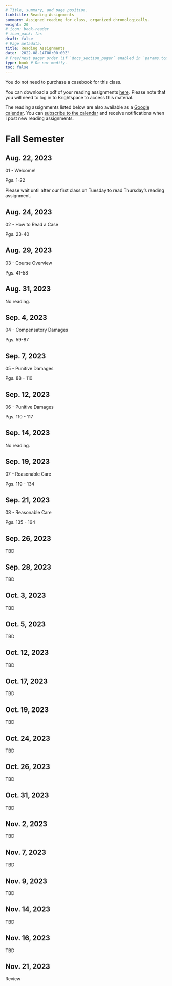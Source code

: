 ```yaml
---
# Title, summary, and page position.
linktitle: Reading Assignments
summary: Assigned reading for class, organized chronologically.
weight: 20
# icon: book-reader
# icon_pack: fas
draft: false
# Page metadata.
title: Reading Assignments
date: '2022-08-14T00:00:00Z'
# Prev/next pager order (if `docs_section_pager` enabled in `params.toml`)
type: book # Do not modify.
toc: false
---
```


You do not need to purchase a casebook for this class. 

You can download a pdf of your reading assignments [here](https://brightspace.lmu.edu/d2l/le/content/217728/viewContent/2596795/View). Please note that you will need to log in to Brightspace to access this material.

The reading assignments listed below are also available as a [Google calendar](https://calendar.google.com/calendar/embed?src=vtu22g9khnc4acg3plvuaarptc%40group.calendar.google.com&ctz=America%2FLos_Angeles). You can [subscribe to the calendar](https://calendar.google.com/calendar/u/5?cid=dnR1MjJnOWtobmM0YWNnM3BsdnVhYXJwdGNAZ3JvdXAuY2FsZW5kYXIuZ29vZ2xlLmNvbQ) and receive notifications when I post new reading assignments.


# Fall Semester

## Aug. 22, 2023

01 - Welcome!

Pgs. 1-22

Please wait until after our first class on Tuesday to read Thursday’s reading assignment.

## Aug. 24, 2023

02 - How to Read a Case

Pgs. 23-40

## Aug. 29, 2023

03 - Course Overview

Pgs. 41-58

## Aug. 31, 2023

No reading.

## Sep. 4, 2023

04 - Compensatory Damages

Pgs. 59-87


## Sep. 7, 2023

05 - Punitive Damages

Pgs. 88 - 110


## Sep. 12, 2023

06 - Punitive Damages

Pgs. 110 - 117



## Sep. 14, 2023

No reading.



## Sep. 19, 2023

07 - Reasonable Care

Pgs. 119 - 134



## Sep. 21, 2023

08 - Reasonable Care

Pgs. 135 - 164



## Sep. 26, 2023

TBD



## Sep. 28, 2023

TBD



## Oct. 3, 2023

TBD



## Oct. 5, 2023

TBD



## Oct. 12, 2023

TBD



## Oct. 17, 2023

TBD



## Oct. 19, 2023

TBD



## Oct. 24, 2023

TBD



## Oct. 26, 2023

TBD



## Oct. 31, 2023

TBD



## Nov. 2, 2023

TBD



## Nov. 7, 2023

TBD



## Nov. 9, 2023

TBD



## Nov. 14, 2023

TBD



## Nov. 16, 2023

TBD



## Nov. 21, 2023

Review